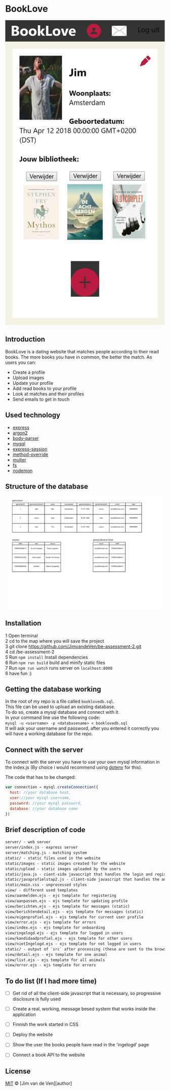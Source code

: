 # BookLove  

![Screenshot of profile](/static/images/screenshot2.png?)  

## Introduction  

BookLove is a dating website that matches people according to their read books. The more books you have in common, the better the match. As users you can:  
* Create a profile  
* Upload images  
* Update your profile  
* Add read books to your profile  
* Look at matches and their profiles  
* Send emails to get in touch  

## Used technology  

* [express](https://www.npmjs.com/package/express)  
* [argon2](https://www.npmjs.com/package/argon2)  
* [body-parser](https://www.npmjs.com/package/body-parser)  
* [mysql](https://www.npmjs.com/package/mysql)  
* [express-session](https://www.npmjs.com/package/express-session)  
* [method-override](https://www.npmjs.com/package/method-override)  
* [multer](https://www.npmjs.com/package/multer)  
* [fs](https://www.npmjs.com/package/fs)  
* [nodemon](https://www.npmjs.com/package/nodemon)  

## Structure of the database  

![MYSQL tables](/static/images/MySQLtabellen.png) 

## Installation  

1 Open terminal  
2 cd to the map where you will save the project  
3 git clone https://github.com/JimvandeVen/be-assessment-2.git  
4 cd /be-assessment-2  
5 Run ```npm install``` Install dependencies  
6 Run ```npm run build``` build and minify static files  
7 Run ```npm run watch``` runs server on `localhost:8000`  
6 have fun :)    

## Getting the database working  

In the root of my repo is a file called ```booklovedb.sql```.  
This file can be used to upload an existing database.   
To do so, create a mysql database and connect with it.  
In your command line use the following code:  
```mysql -u <username> -p <databasename> < booklovedb.sql```  
It will ask your username and password, after you entered it correctly you will have a working database for the repo.  


## Connect with the server  

To connect with the server you have to use your own mysql information in the index.js (By choice i would recommend using [dotenv](https://www.npmjs.com/package/dotenv) for this).  

The code that has to be changed:

```javascript
var connection = mysql.createConnection({
  host: //your database host,
  user://your mysql username,
  password: //your mysql password,
  database: //your database name
})
```

## Brief description of code  

```txt
server/ - web server  
server/index.js - express server  
server/matching.js - matching system  
static/ - static files used in the website  
static/images - static images created for the website  
static/upload - static images uploaded by the users  
static/java.js - cient-side javascript that handles the login and register  
static/javaprofielstap2.js - client-side javascript that handles the adding of books  
static/main.css - unprocessed styles  
view/ - different used templates  
view/aanmelden.ejs - ejs template for registering  
view/aanpassen.ejs - ejs template for updating profile  
view/berichten.ejs - ejs template for messages (static)  
view/berichtendetail.ejs - ejs template for messages (static)  
view/eigenprofiel.ejs - ejs template for current user profile  
view/error.ejs - ejs template for errors  
view/index.ejs - ejs template for onboarding  
view/ingelogd.ejs - ejs template for logged in users  
view/kandidaadprofiel.ejs - ejs template for other users  
view/nietIngelogd.ejs - ejs template for not logged in users  
static/ - output of `src` after processing (these are sent to the browser)
view/detail.ejs - ejs template for one animal
view/list.ejs - ejs template for all animals
view/error.ejs - ejs template for errors
```  

## To do list  (If I had more time)

- [ ] Get rid of all the client-side javascript that is necessary, so progressive disclosure is fully used  
- [ ] Create a real, working,  message besed system that works inside the application  
- [ ] Finnish the work started in CSS  
- [ ] Deploy the website  
- [ ] Show the user the books people have read in the 'ingelogd' page  
- [ ] Connect a book API to the website  


## License

[MIT][] © [Jim van de Ven][author]

[mit]: license


